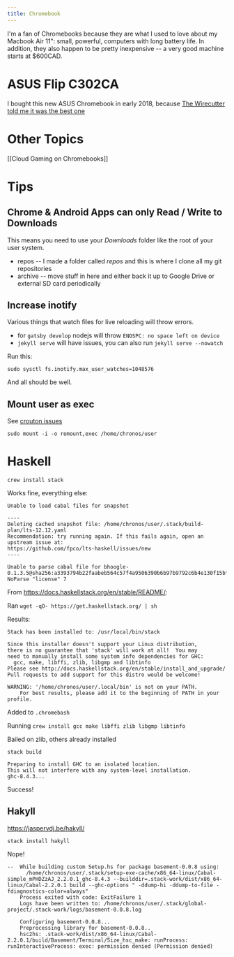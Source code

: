 ```yaml
---
title: Chromebook
---
```


I'm a fan of Chromebooks because they are what I used to love about my Macbook Air 11": small, powerful, computers with long battery life. In addition, they also happen to be pretty inexpensive -- a very good machine starts at $600CAD.

# ASUS Flip C302CA

I bought this new ASUS Chromebook in early 2018, because [The Wirecutter told me it was the best one](https://thewirecutter.com/reviews/best-chromebook/)

# Other Topics

[[Cloud Gaming on Chromebooks]]

# Tips

## Chrome & Android Apps can only Read / Write to Downloads

This means you need to use your _Downloads_ folder like the root of your user system.

* repos -- I made a folder called _repos_ and this is where I clone all my git repositories
* archive -- move stuff in here and either back it up to Google Drive or external SD card periodically

## Increase inotify
Various things that watch files for live reloading will throw errors.

* for ```gatsby develop``` nodejs will throw ```ENOSPC: no space left on device```
* ```jekyll serve``` will have issues, you can also run ```jekyll serve --nowatch```

Run this:

```sudo sysctl fs.inotify.max_user_watches=1048576```

And all should be well.

## Mount user as exec

See [crouton issues](https://github.com/dnschneid/crouton/issues/928)

```sudo mount -i -o remount,exec /home/chronos/user```

# Haskell
```crew install stack```

Works fine, everything else:

```
Unable to load cabal files for snapshot

----
Deleting cached snapshot file: /home/chronos/user/.stack/build-plan/lts-12.12.yaml
Recommendation: try running again. If this fails again, open an upstream issue at:
https://github.com/fpco/lts-haskell/issues/new
----

Unable to parse cabal file for bhoogle-0.1.3.5@sha256:a3393794b22faabeb564c57f4a9506390b6b97b9792c6b4e130f15bf116099fd,1806: NoParse "license" 7
```

From https://docs.haskellstack.org/en/stable/README/:

Ran ```wget -qO- https://get.haskellstack.org/ | sh```

Results:

```
Stack has been installed to: /usr/local/bin/stack

Since this installer doesn't support your Linux distribution,
there is no guarantee that 'stack' will work at all!  You may
need to manually install some system info dependencies for GHC:
  gcc, make, libffi, zlib, libgmp and libtinfo
Please see http://docs.haskellstack.org/en/stable/install_and_upgrade/
Pull requests to add support for this distro would be welcome!

WARNING: '/home/chronos/user/.local/bin' is not on your PATH.
    For best results, please add it to the beginning of PATH in your profile.
```

Added to ```.chromebash```

Running ```crew install gcc make libffi zlib libgmp libtinfo```

Bailed on zlib, others already installed

```stack build```

```
Preparing to install GHC to an isolated location.
This will not interfere with any system-level installation.
ghc-8.4.3...
```

Success!

## Hakyll

https://jaspervdj.be/hakyll/

```stack install hakyll```

Nope!

```
--  While building custom Setup.hs for package basement-0.0.8 using:
      /home/chronos/user/.stack/setup-exe-cache/x86_64-linux/Cabal-simple_mPHDZzAJ_2.2.0.1_ghc-8.4.3 --builddir=.stack-work/dist/x86_64-linux/Cabal-2.2.0.1 build --ghc-options " -ddump-hi -ddump-to-file -fdiagnostics-color=always"
    Process exited with code: ExitFailure 1
    Logs have been written to: /home/chronos/user/.stack/global-project/.stack-work/logs/basement-0.0.8.log

    Configuring basement-0.0.8...
    Preprocessing library for basement-0.0.8..
    hsc2hs: .stack-work/dist/x86_64-linux/Cabal-2.2.0.1/build/Basement/Terminal/Size_hsc_make: runProcess: runInteractiveProcess: exec: permission denied (Permission denied)
```